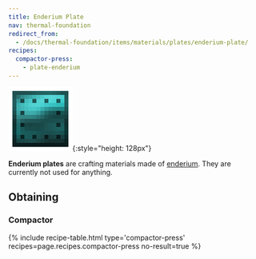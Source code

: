 ```yaml
---
title: Enderium Plate
nav: thermal-foundation
redirect_from:
  - /docs/thermal-foundation/items/materials/plates/enderium-plate/
recipes:
  compactor-press:
    - plate-enderium
---
```


![Enderium plate](/assets/images/thermal-foundation/plate-enderium.png){:style="height: 128px"}


**Enderium plates** are crafting materials made of
[enderium](/docs/enderium-ingot/). They are currently not used for anything.


Obtaining
---------

### Compactor
{% include recipe-table.html type='compactor-press' recipes=page.recipes.compactor-press no-result=true %}
